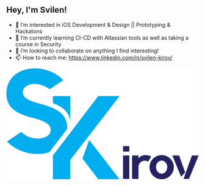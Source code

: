 ## Hey, I'm Svilen!

- 👀 I’m interested in iOS Development & Design || Prototyping & Hackatons
- 🌱 I’m currently learning CI-CD with Atlassian tools as well as taking a course in Security
- 💞️ I’m looking to collaborate on anything I find interesting!
- 📫 How to reach me: 
https://www.linkedin.com/in/svilen-kirov/

![Image](IMG_1180.jpeg)

<!---
snkirov/snkirov is a ✨ special ✨ repository because its `README.md` (this file) appears on your GitHub profile.
You can click the Preview link to take a look at your changes.
--->
